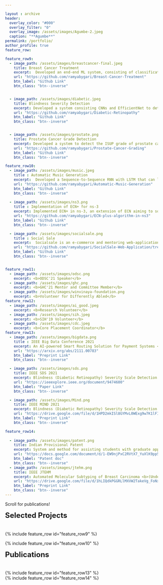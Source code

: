 ```yaml
---

layout : archive
header:
  overlay_color: "#000"
  overlay_filter: "0"
  overlay_image: /assets/images/Agumbe-2.jpeg
  caption: "**Agumbe**"
permalink: /portfolio/
author_profile: true
feature_row:

feature_row9:
  - image_path: /assets/images/breastcancer-final.jpeg
    title: Breast Cancer Treatment
    excerpt:  Developed an end-end ML system, consisting of classification and segmentation, to grade IHC images and suggest an appropriate treatment corresponding to the grade.
    url: "https://github.com/ramyabygari/Breast-Cancer-Treatment"
    btn_label: "Github Link"
    btn_class: "btn--inverse"


  - image_path: /assets/images/diabetic.jpeg
    title: Blindness Severity Detection
    excerpt: Developed a system consisting CNNs and EfficientNet to detect blindness caused due to Diabetic Retinopathy. This system achieved an accuracy of 94.80%.
    url: "https://github.com/ramyabygari/Diabetic-Retinopathy"
    btn_label: "Github Link"
    btn_class: "btn--inverse"


  - image_path: /assets/images/prostate.png
    title: Prostate Cancer Grade Detection
    excerpt: Developed a system to detect the ISUP grade of prostate cancer. The system achieved an accuracy of 92.38% in grading (Consists of finding and classifying cancer tissue).
    url: "https://github.com/ramyabygari/Prostate-Cancer-Grading"
    btn_label: "Github Link"
    btn_class: "btn--inverse"

feature_row10:
  - image_path: /assets/images/music.jpeg
    title : Automatic Music Generation
    excerpt:  Developed a Sequence-to-Sequence RNN with LSTM that can learn chord progressions from music in the training data and generate new music.
    url: "https://github.com/ramyabygari/Automatic-Music-Generation"
    btn_label: "Github Link"
    btn_class: "btn--inverse"
  
  - image_path: /assets/images/ns3.png
    title : Implementation of ECN+ for ns-3 
    excerpt: Implemented ECN+ in ns-3, an extension of ECN aiming to solve a drawback of ECN. ECN is a signaling mechanism used to signal the sender about congestion in a network. 
    url: "https://github.com/ramyabygari/ECN-plus-algorithm-in-ns3"
    btn_label: "Github Link"
    btn_class: "btn--inverse"

  - image_path: /assets/images/socialsale.png
    title : Social Sale 
    excerpt:  Socialsale is an e-commerce and mentoring web-application platform, with a chatbot support, available to all students within a college to exchange products and information.
    url: "https://github.com/ramyabygari/SocialSale-Web-Application/tree/master"
    btn_label: "Github Link"
    btn_class: "btn--inverse"


feature_row11:
  - image_path: /assets/images/odsc.png
    excerpt: <b>ODSC'21 Speaker</b>
  - image_path: /assets/images/ghc.png
    excerpt: <b>GHC'21 Mentor and Committee Member</b>
  - image_path: /assets/images/winvinaya-foundation.png
    excerpt: <b>Volunteer for Differently Abled</b>
feature_row12:
  - image_path: /assets/images/ai_good.jpeg
    excerpt: <b>Research Volunteer</b>
  - image_path: /assets/images/sih.jpeg
    excerpt: <b>SIH'19 Volunteer</b>
  - image_path: /assets/images/cdc.jpeg
    excerpt: <b>Core Placement Coordinator</b>
feature_row13:
  - image_path: /assets/images/bigdata.png
    title : IEEE Big Data Conference 2021 
    excerpt: An AI-powered Smart Routing Solution for Payment Systems <b>(Accepted, Short Paper)</b>
    url: "https://arxiv.org/abs/2111.00783"
    btn_label: "Preprint Link"
    btn_class: "btn--inverse"

  - image_path: /assets/images/sds.png
    title: IEEE SDS 2021
    excerpt: Blindness (Diabetic Retinopathy) Severity Scale Detection <b>(Accepted, Full Paper)</b>
    url: "https://ieeexplore.ieee.org/document/9474600"
    btn_label: "Paper Link"
    btn_class: "btn--inverse"

  - image_path: /assets/images/Mind.png
    title: IEEE MIND 2021
    excerpt: Blindness (Diabetic Retinopathy) Severity Scale Detection <b>(Accepted, Full Paper)</b>
    url: "https://drive.google.com/file/d/1HPD2mkISl8GYMvL0WExg9w7K1lFIfoSi/view"
    btn_label: "Preprint Link"
    btn_class: "btn--inverse"

feature_row14:
  
  - image_path: /assets/images/patent.png
    title: Indian Provisional Patent
    excerpt: System and method for assisting students with graduate applications <b>(Accepted)</b>
    url: "https://docs.google.com/document/d/1-EW9njPxC2RVtX7_YuXlK9pp5cNM1_MXL9_ut9ZOlpY/edit?usp=sharing"
    btn_label: "Patent doc"
    btn_class: "btn--inverse"
  - image_path: /assets/images/jtehm.png
    title: IEEE JTEHM
    excerpt: Automated Molecular Subtyping of Breast Carcinoma <b>(Under Review, Journal)</b>
    url: "https://drive.google.com/file/d/1hLIQdkPGGRLlMXVW2TakeVg_FoNxFIIH/view?usp=sharing"
    btn_label: "Preprint Link"
    btn_class: "btn--inverse"
---
```

Scroll for publications!


<div style="margin-bottom:1cm" align="left"><font size="5"><b>Selected Projects</b></font></div>



<div class="grid__wrapper">
{% include feature_row id="feature_row9" %}
</div>

<div class="grid__wrapper">

{% include feature_row id="feature_row10" %}

</div>

<div style="margin-bottom:1cm" align="left"><font size="5"><b>Publications</b></font></div>
<div class="grid__wrapper">
{% include feature_row id="feature_row13" %}
</div>
<div class="grid__wrapper">
{% include feature_row id="feature_row14" %}
</div>






